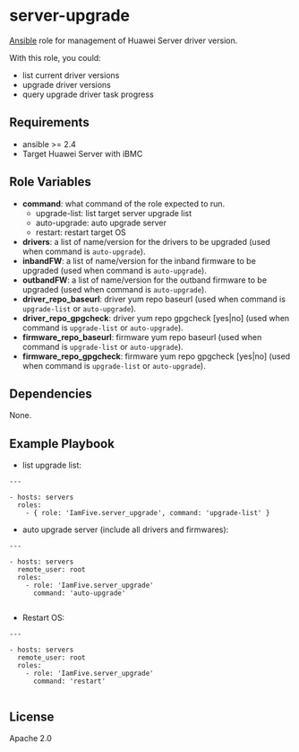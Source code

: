 server-upgrade
=========

[Ansible][ansible] role for management of Huawei Server driver version.

With this role, you could:

- list current driver versions
- upgrade driver versions
- query upgrade driver task progress

Requirements
------------

- ansible >= 2.4
- Target Huawei Server with iBMC


Role Variables
--------------

- **command**: what command of the role expected to run.
  - upgrade-list: list target server upgrade list
  - auto-upgrade: auto upgrade server
  - restart: restart target OS
- **drivers**: a list of name/version for the drivers to be upgraded (used when command is `auto-upgrade`).
- **inbandFW**: a list of name/version for the inband firmware to be upgraded (used when command is `auto-upgrade`).
- **outbandFW**: a list of name/version for the outband firmware to be upgraded (used when command is `auto-upgrade`).
- **driver_repo_baseurl**: driver yum repo baseurl (used when command is `upgrade-list` or `auto-upgrade`).
- **driver_repo_gpgcheck**: driver yum repo gpgcheck [yes|no] (used when command is `upgrade-list` or `auto-upgrade`).
- **firmware_repo_baseurl**: firmware yum repo baseurl (used when command is `upgrade-list` or `auto-upgrade`).
- **firmware_repo_gpgcheck**: firmware yum repo gpgcheck [yes|no] (used when command is `upgrade-list` or `auto-upgrade`).


Dependencies
------------

None.

Example Playbook
----------------

- list upgrade list:

```
---

- hosts: servers
  roles:
    - { role: 'IamFive.server_upgrade', command: 'upgrade-list' }
```


- auto upgrade server (include all drivers and firmwares):

```
---
  
- hosts: servers
  remote_user: root
  roles:
    - role: 'IamFive.server_upgrade'
      command: 'auto-upgrade'
      
```


- Restart OS:

```
---
  
- hosts: servers
  remote_user: root
  roles:
    - role: 'IamFive.server_upgrade'
      command: 'restart'
      
```


License
-------

Apache 2.0


[ansible]:  https://ansible.com/    "Ansible"